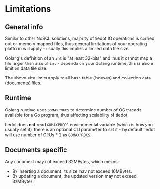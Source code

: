 # Limitations

## General info

Similar to other NoSQL solutions, majority of tiedot IO operations is carried out on memory mapped files, thus general limitations of your operating platform will apply - usually this implies a limited data file size.

Golang's definition of an `int` is "at least 32-bits" and thus it cannot map a file larger than size of `int` - depends on your Golang runtime, this is also a limit on data file size.

The above size limits apply to all hash table (indexes) and collection data (documents) files.

## Runtime

Golang runtime uses `GOMAXPROCS` to determine number of OS threads available for a Go program, thus affecting scalability of tiedot.

tiedot does __not__ read `GOMAXPROCS` environmental variable (which is how you usually set it), there is an optional CLI parameter to set it - by default tiedot will use number of CPUs * 2 as `GOMAXPROCS`.

## Documents specific

Any document may not exceed 32MBytes, which means:

- By inserting a document, its size may not exceed 16MBytes.
- By updating a document, the updated version may not exceed 32MBytes.
